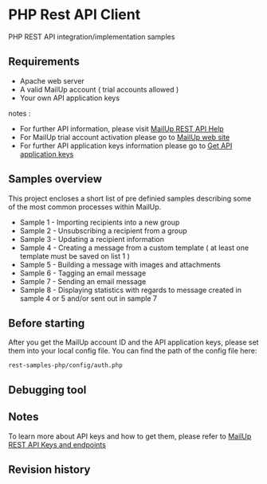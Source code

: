PHP Rest API Client 
================
PHP REST API integration/implementation samples

Requirements
------------------------
* Apache web server 
* A valid MailUp account ( trial accounts allowed )
* Your own API application keys 


notes : 
* For further API information, please visit [MailUp REST API Help](http://help.mailup.com/display/mailupapi/REST+API) 
* For MailUp trial account activation please go to [MailUp web site](http://www.mailup.com/p/pc/mailup-free-trial-d44.htm)
* For further API application keys information please go to [Get API application keys](http://help.mailup.com/display/mailupapi/Get+a+Developer+Account)
  
Samples overview 
------------------------
This project encloses a short list of pre definied samples describing some of the most common processes within MailUp.

* Sample 1   - Importing recipients into a new group
* Sample 2   - Unsubscribing a recipient from a group
* Sample 3   - Updating a recipient information
* Sample 4   - Creating a message from a custom template ( at least one template must be saved on list 1 )
* Sample 5   - Building a message with images and attachments
* Sample 6   - Tagging an email message
* Sample 7   - Sending an email message
* Sample 8   - Displaying statistics with regards to message created in sample 4 or 5 and/or sent out in sample 7

Before starting 
------------------------
After you get the MailUp account ID and the API application keys, please set them into your local config file. You can find the path of the config file here:
```
rest-samples-php/config/auth.php      
``` 

Debugging tool 
------------------------

Notes
------------------------
To learn more about API keys and how to get them, please refer to [MailUp REST API Keys and endpoints](http://help.mailup.com/display/mailupapi/All+API+Keys+and+Endpoints+in+one+page) 

Revision history
------------------------
